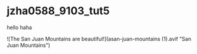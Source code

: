 # jzha0588_9103_tut5

hello haha

![The San Juan Mountains are beautiful!](asan-juan-mountains (1).avif "San Juan Mountains")